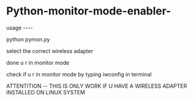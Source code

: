 # Python-monitor-mode-enabler-

usage ----

python pymon.py

select the correct wireless adapter

done u r in monitor mode

check if u r in monitor mode by typing iwconfig in terminal

ATTENTITION -- THIS IS ONLY WORK IF U HAVE A WIRELESS ADAPTER INSTALLED ON LINUX SYSTEM 
